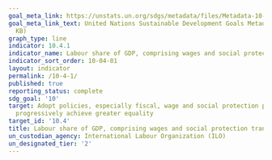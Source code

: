```yaml
---
goal_meta_link: https://unstats.un.org/sdgs/metadata/files/Metadata-10-04-01.pdf
goal_meta_link_text: United Nations Sustainable Development Goals Metadata (PDF 190
  KB)
graph_type: line
indicator: 10.4.1
indicator_name: Labour share of GDP, comprising wages and social protection transfers
indicator_sort_order: 10-04-01
layout: indicator
permalink: /10-4-1/
published: true
reporting_status: complete
sdg_goal: '10'
target: Adopt policies, especially fiscal, wage and social protection policies, and
  progressively achieve greater equality
target_id: '10.4'
title: Labour share of GDP, comprising wages and social protection transfers
un_custodian_agency: International Labour Organization (ILO)
un_designated_tier: '2'
---
```

